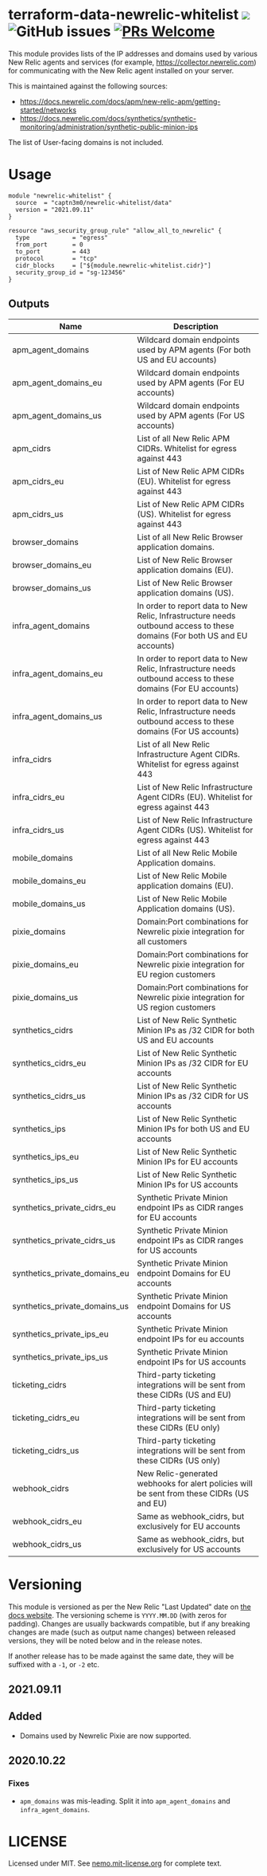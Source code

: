 # terraform-data-newrelic-whitelist ![](https://img.shields.io/badge/license-MIT-blue.svg) ![GitHub issues](https://img.shields.io/github/issues/captn3m0/terraform-data-newrelic-whitelist) [![PRs Welcome](https://img.shields.io/badge/PRs-welcome-brightgreen.svg?style=flat-square)](http://makeapullrequest.com)

This module provides lists of the IP addresses and domains used by various New Relic agents and services (for example, https://collector.newrelic.com) for communicating with the New Relic agent installed on your server.

This is maintained against the following sources:

- https://docs.newrelic.com/docs/apm/new-relic-apm/getting-started/networks
- https://docs.newrelic.com/docs/synthetics/synthetic-monitoring/administration/synthetic-public-minion-ips

The list of User-facing domains is not included.

# Usage

```hcl
module "newrelic-whitelist" {
  source  = "captn3m0/newrelic-whitelist/data"
  version = "2021.09.11"
}

resource "aws_security_group_rule" "allow_all_to_newrelic" {
  type            = "egress"
  from_port       = 0
  to_port         = 443
  protocol        = "tcp"
  cidr_blocks     = ["${module.newrelic-whitelist.cidr}"]
  security_group_id = "sg-123456"
}
```

## Outputs

| Name | Description |
|------|-------------|
| apm\_agent\_domains | Wildcard domain endpoints used by APM agents (For both US and EU accounts) |
| apm\_agent\_domains\_eu | Wildcard domain endpoints used by APM agents (For EU accounts) |
| apm\_agent\_domains\_us | Wildcard domain endpoints used by APM agents (For US accounts) |
| apm\_cidrs | List of all New Relic APM CIDRs. Whitelist for egress against 443 |
| apm\_cidrs\_eu | List of New Relic APM CIDRs (EU). Whitelist for egress against 443 |
| apm\_cidrs\_us | List of New Relic APM CIDRs (US). Whitelist for egress against 443 |
| browser\_domains | List of all New Relic Browser application domains. |
| browser\_domains\_eu | List of New Relic Browser application domains (EU). |
| browser\_domains\_us | List of New Relic Browser application domains (US). |
| infra\_agent\_domains | In order to report data to New Relic, Infrastructure needs outbound access to these domains (For both US and EU accounts) |
| infra\_agent\_domains\_eu | In order to report data to New Relic, Infrastructure needs outbound access to these domains (For EU accounts) |
| infra\_agent\_domains\_us | In order to report data to New Relic, Infrastructure needs outbound access to these domains (For US accounts) |
| infra\_cidrs | List of all New Relic Infrastructure Agent CIDRs. Whitelist for egress against 443 |
| infra\_cidrs\_eu | List of New Relic Infrastructure Agent CIDRs (EU). Whitelist for egress against 443 |
| infra\_cidrs\_us | List of New Relic Infrastructure Agent CIDRs (US). Whitelist for egress against 443 |
| mobile\_domains | List of all New Relic Mobile Application domains. |
| mobile\_domains\_eu | List of New Relic Mobile application domains (EU). |
| mobile\_domains\_us | List of New Relic Mobile Application domains (US). |
| pixie\_domains | Domain:Port combinations for Newrelic pixie integration for all customers |
| pixie\_domains\_eu | Domain:Port combinations for Newrelic pixie integration for EU region customers |
| pixie\_domains\_us | Domain:Port combinations for Newrelic pixie integration for US region customers |
| synthetics\_cidrs | List of New Relic Synthetic Minion IPs as /32 CIDR for both US and EU accounts |
| synthetics\_cidrs\_eu | List of New Relic Synthetic Minion IPs as /32 CIDR for EU accounts |
| synthetics\_cidrs\_us | List of New Relic Synthetic Minion IPs as /32 CIDR for US accounts |
| synthetics\_ips | List of New Relic Synthetic Minion IPs for both US and EU accounts |
| synthetics\_ips\_eu | List of New Relic Synthetic Minion IPs for EU accounts |
| synthetics\_ips\_us | List of New Relic Synthetic Minion IPs for US accounts |
| synthetics\_private\_cidrs\_eu | Synthetic Private Minion endpoint IPs as CIDR ranges for EU accounts |
| synthetics\_private\_cidrs\_us | Synthetic Private Minion endpoint  IPs as CIDR ranges for US accounts |
| synthetics\_private\_domains\_eu | Synthetic Private Minion endpoint Domains for EU accounts |
| synthetics\_private\_domains\_us | Synthetic Private Minion endpoint  Domains for US accounts |
| synthetics\_private\_ips\_eu | Synthetic Private Minion endpoint  IPs for eu accounts |
| synthetics\_private\_ips\_us | Synthetic Private Minion endpoint IPs for US accounts |
| ticketing\_cidrs | Third-party ticketing integrations will be sent from these CIDRs (US and EU) |
| ticketing\_cidrs\_eu | Third-party ticketing integrations will be sent from these CIDRs (EU only) |
| ticketing\_cidrs\_us | Third-party ticketing integrations will be sent from these CIDRs (US only) |
| webhook\_cidrs | New Relic-generated webhooks for alert policies will be sent from these CIDRs (US and EU) |
| webhook\_cidrs\_eu | Same as webhook\_cidrs, but exclusively for EU accounts |
| webhook\_cidrs\_us | Same as webhook\_cidrs, but exclusively for US accounts |


# Versioning

This module is versioned as per the New Relic "Last Updated" date on [the docs website](https://docs.newrelic.com/docs/apm/new-relic-apm/getting-started/networks). The versioning scheme is `YYYY.MM.DD` (with zeros for padding). Changes are usually backwards compatible, but if any breaking changes are made (such as output name changes) between released versions, they will be noted below and in the release notes.

If another release has to be made against the same date, they will be suffixed with a `-1`, or `-2` etc.

## 2021.09.11

## Added

- Domains used by Newrelic Pixie are now supported.

## 2020.10.22

### Fixes

- `apm_domains` was mis-leading. Split it into `apm_agent_domains` and `infra_agent_domains`.

# LICENSE

Licensed under MIT. See [nemo.mit-license.org](https://nemo.mit-license.org/) for complete text.

